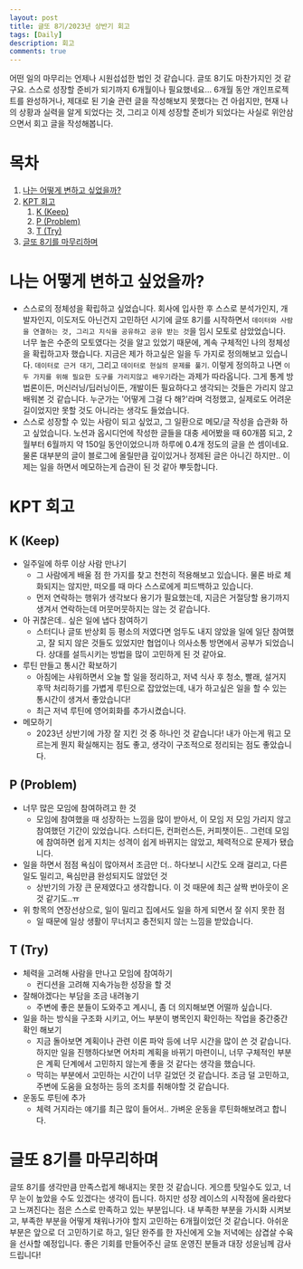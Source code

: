 ```yaml
---
layout: post
title: 글또 8기/2023년 상반기 회고
tags: [Daily]
description: 회고
comments: true
---
```


어떤 일의 마무리는 언제나 시원섭섭한 법인 것 같습니다. 글또 8기도 마찬가지인 것 같구요. 스스로 성장할 준비가 되기까지 6개월이나 필요했네요... 6개월 동안 개인프로젝트를 완성하거나, 제대로 된 기술 관련 글을 작성해보지 못했다는 건 아쉽지만, 현재 나의 상황과 실력을 알게 되었다는 것, 그리고 이제 성장할 준비가 되었다는 사실로 위안삼으면서 회고 글을 작성해봅니다. 

# 목차
1. [나는 어떻게 변하고 싶었을까?](#나는-어떻게-변하고-싶었을까)
2. [KPT 회고](#kpt-회고)
    1) [K (Keep)](#k-keep)
    2) [P (Problem)](#p-problem)
    3) [T (Try)](#t-try)
3. [글또 8기를 마무리하며](#글또-8기를-마무리하며)

# 나는 어떻게 변하고 싶었을까?
- 스스로의 정체성을 확립하고 싶었습니다. 회사에 입사한 후 스스로 분석가인지, 개발자인지, 이도저도 아닌건지 고민하던 시기에 글또 8기를 시작하면서 `데이터와 사람을 연결하는 것, 그리고 지식을 공유하고 공유 받는 것`을 임시 모토로 삼았었습니다. 너무 높은 수준의 모토였다는 것을 알고 있었기 때문에, 계속 구체적인 나의 정체성을 확립하고자 했습니다. 지금은 제가 하고싶은 일을 두 가지로 정의해보고 있습니다. `데이터로 근거 대기`, 그리고 `데이터로 현실의 문제를 풀기`. 이렇게 정의하고 나면 `이 두 가지를 위해 필요한 도구를 가리지않고 배우기`라는 과제가 따라옵니다. 그게 통계 방법론이든, 머신러닝/딥러닝이든, 개발이든 필요하다고 생각되는 것들은 가리지 않고 배워본 것 같습니다. 누군가는 '어떻게 그걸 다 해?'라며 걱정했고, 실제로도 어려운 길이었지만 못할 것도 아니라는 생각도 들었습니다.
- 스스로 성장할 수 있는 사람이 되고 싶었고, 그 일환으로 메모/글 작성을 습관화 하고 싶었습니다. 노션과 옵시디언에 작성한 글들을 대충 세어봤을 때 60개쯤 되고, 2월부터 6월까지 약 150일 동안이었으니까 하루에 0.4개 정도의 글을 쓴 셈이네요. 물론 대부분의 글이 블로그에 올릴만큼 깊이있거나 정제된 글은 아니긴 하지만.. 이제는 일을 하면서 메모하는게 습관이 된 것 같아 뿌듯합니다.

# KPT 회고
## K (Keep)
- 일주일에 하루 이상 사람 만나기
    - 그 사람에게 배울 점 한 가지를 찾고 천천히 적용해보고 있습니다. 물론 바로 체화되지는 않지만, 떠오를 때 마다 스스로에게 피드백하고 있습니다.
    - 먼저 연락하는 행위가 생각보다 용기가 필요했는데, 지금은 거절당할 용기까지 생겨서 연락하는데 머뭇머뭇하지는 않는 것 같습니다. 
- 아 귀찮은데.. 싶은 일에 냅다 참여하기
    - 스터디나 글또 반상회 등 평소의 저였다면 엄두도 내지 않았을 일에 일단 참여했고, 잘 되지 않은 것들도 있었지만 협업이나 의사소통 방면에서 공부가 되었습니다. 상대를 설득시키는 방법을 많이 고민하게 된 것 같아요.
- 루틴 만들고 통시간 확보하기
    - 아침에는 샤워하면서 오늘 할 일을 정리하고, 저녁 식사 후 청소, 빨래, 설거지 후딱 처리하기를 가볍게 루틴으로 잡았었는데, 내가 하고싶은 일을 할 수 있는 통시간이 생겨서 좋았습니다!
    - 최근 저녁 루틴에 영어회화를 추가시켰습니다.
- 메모하기
    - 2023년 상반기에 가장 잘 지킨 것 중 하나인 것 같습니다! 내가 아는게 뭐고 모르는게 뭔지 확실해지는 점도 좋고, 생각이 구조적으로 정리되는 점도 좋았습니다. 

## P (Problem)
- 너무 많은 모임에 참여하려고 한 것
    - 모임에 참여했을 때 성장하는 느낌을 많이 받아서, 이 모임 저 모임 가리지 않고 참여했던 기간이 있었습니다. 스터디든, 컨퍼런스든, 커피챗이든.. 그런데 모임에 참여하면 쉽게 지치는 성격이 쉽게 바뀌지는 않았고, 체력적으로 문제가 됐습니다.
- 일을 하면서 점점 욕심이 많아져서 조금만 더.. 하다보니 시간도 오래 걸리고, 다른 일도 밀리고, 욕심만큼 완성되지도 않았던 것
    - 상반기의 가장 큰 문제였다고 생각합니다. 이 것 때문에 최근 살짝 번아웃이 온 것 같기도..ㅠ 
- 위 항목의 연장선상으로, 일이 밀리고 집에서도 일을 하게 되면서 잘 쉬지 못한 점
    - 일 때문에 일상 생활이 무너지고 충전되지 않는 느낌을 받았습니다.

## T (Try)
- 체력을 고려해 사람을 만나고 모임에 참여하기
    - 컨디션을 고려해 지속가능한 성장을 할 것
- 잘해야겠다는 부담을 조금 내려놓기
    - 주변에 좋은 분들이 도와주고 계시니, 좀 더 의지해보면 어떨까 싶습니다.
- 일을 하는 방식을 구조화 시키고, 어느 부분이 병목인지 확인하는 작업을 중간중간 확인 해보기
    - 지금 돌아보면 계획이나 관련 이론 파악 등에 너무 시간을 많이 쓴 것 같습니다. 하지만 일을 진행하다보면 어차피 계획을 바뀌기 마련이니, 너무 구체적인 부분은 계획 단계에서 고민하지 않는게 좋을 것 같다는 생각을 했습니다.
    - 막히는 부분에서 고민하는 시간이 너무 길었던 것 같습니다. 조금 덜 고민하고, 주변에 도움을 요청하는 등의 조치를 취해야할 것 같습니다.
- 운동도 루틴에 추가
    - 체력 거지라는 얘기를 최근 많이 들어서.. 가벼운 운동을 루틴화해보려고 합니다.

# 글또 8기를 마무리하며
글또 8기를 생각만큼 만족스럽게 해내지는 못한 것 같습니다. 게으름 탓일수도 있고, 너무 눈이 높았을 수도 있겠다는 생각이 듭니다. 하지만 성장 레이스의 시작점에 올라왔다고 느껴진다는 점은 스스로 만족하고 있는 부분입니다. 내 부족한 부분을 가시화 시켜보고, 부족한 부분을 어떻게 채워나가야 할지 고민하는 6개월이었던 것 같습니다. 아쉬운 부분은 앞으로 더 고민하기로 하고, 일단 완주를 한 자신에게 오늘 저녁에는 삼겹살 수육을 선사할 예정입니다. 좋은 기회를 만들어주신 글또 운영진 분들과 대장 성윤님께 감사드립니다!